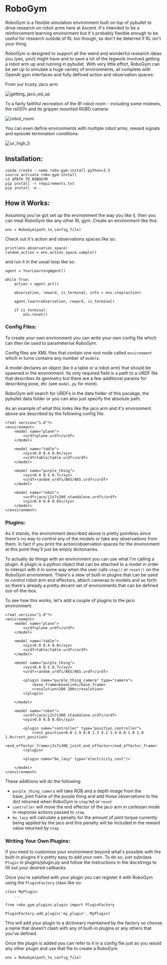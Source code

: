 RoboGym
========

RoboGym is a flexible simulation environment built on top of pybullet to drive research on robot arms here at Ascent. It's intended to be a reinforcement learning environment but it's probably flexible enough to be useful for research outside of RL too though, so don't be deterred if RL isn't your thing.

RoboGym is designed to support all the weird and wonderful research ideas you (yes, you!) might have and to save a lot of the legwork involved getting a robot arm up and running in pybullet. With very little effort, RoboGym can be set up to simulate a huge variety of environments, all complete with OpenAI gym interfaces and fully defined action and observation spaces:

From our trusty Jaco arm:

![getting_jaco_ed_up](https://user-images.githubusercontent.com/38680667/50953806-d8e6e900-14f7-11e9-9f93-ca190f9c6b65.gif)

To a fairly faithful recreation of the 8f robot room - including some molexes, the rs007n and its gripper mounted RGBD camera:

![robot_room](https://user-images.githubusercontent.com/38680667/50953808-d8e6e900-14f7-11e9-9ee0-3cadf0f7fcb6.gif)

You can even define environments with multiple robot arms, reward signals and episode termination conditions:

![ur_high_5](https://user-images.githubusercontent.com/38680667/50953809-d97f7f80-14f7-11e9-8195-727cd21e8e5b.gif)

## Installation:

```
conda create --name robo-gym-install python=3.5
source activate robo-gym-install
cd $PATH_TO_ROBOGYM
pip install -r requirements.txt
pip install -e .

```

## How it Works:

Assuming you've got set up the environment the way you like it, then you can treat RoboGym like any other RL gym. Create an environment like this:
```
env = RoboGym(path_to_config_file)
```
Check out it's action and observations spaces like so:
```
print(env.observation_space)
random_action = env.action_space.sample()
```
and run it in the usual loop like so:
```
agent = YourLearningAgent()

while True:
    action = agent.act()

    observation, reward, is_terminal, info = env.step(action)

    agent.learn(observation, reward, is_terminal)

    if is_terminal:
        env.reset()
```
### Config Files:

To create your own environment you can write your own config file which can then be used to parameterise RoboGym.

Config files are XML files that contain one root node called `environment` which in turns contains any number of `model`s.

A model declares an object (be it a table or a robot arm) that should be spawned in the environment. Its only required field is a path to a URDF file that describes its geometry but there are a few additional params for describing pose, etc (see `model.py` for more).

RoboGym will search for URDFs in the data folder of this pacakge, the pybullet data folder or you can also just specify the absolute path.

As an example of what this looks like the jaco arm and it's environment above are described by the following config file:

```
<?xml version="1.0"?>
<environment>
    <model name="plane">
        <urdf>plane.urdf</urdf>
    </model>

    <model name="table">
        <xyz>0.0 0.4 0.0</xyz>
        <urdf>table/table.urdf</urdf>
    </model>

    <model name="purple_thing">
        <xyz>0.0 0.5 0.7</xyz>
        <urdf>random_urdfs/865/865.urdf</urdf>
    </model>

    <model name="robot">
        <urdf>jaco/j2s7s300_standalone.urdf</urdf>
        <xyz>0.0 0.0 0.65</xyz>
    </model>
</environment>
```

### Plugins:

As it stands, the environment described above is pretty pointless since there's no way to control any of the models or take any observations from them. In fact if you print the action/observation spaces for the environment at this point they'll just be empty dictionaries.

To actually do things with an environment you can use what I'm calling a plugin. A plugin is a python object that can be attached to a model in order to interact with it in some way when the user calls `step()` or `reset()` on the RoboGym environment. There's a slew of built-in plugins that can be used to control robot arm end effectors, attach cameras to models and so forth so there's already a pretty decent set of environments that can be defined out-of-the-box.

To see how this works, let's add a couple of plugins to the jaco environment:

```
<?xml version="1.0"?>
<environment>
    <model name="plane">
        <urdf>plane.urdf</urdf>
    </model>

    <model name="table">
        <xyz>0.0 0.4 0.0</xyz>
        <urdf>table/table.urdf</urdf>
    </model>

    <model name="purple_thing">
        <xyz>0.0 0.5 0.7</xyz>
        <urdf>random_urdfs/865/865.urdf</urdf>

        <plugin name="purple_thing_camera" type="camera">
            <base_frame>baseLink</base_frame>
            <resolution>200 200</resolution>
        </plugin>

    </model>

    <model name="robot">
        <urdf>jaco/j2s7s300_standalone.urdf</urdf>
        <xyz>0.0 0.0 0.65</xyz>

        <plugin name="controller" type="position_controller">
            <rest_position>0.0 2.9 0.0 1.3 4.2 1.4 0.0 1.0 1.0 1.0</rest_position>
            <end_effector_frame>j2s7s300_joint_end_effector</end_effector_frame>
        </plugin>

        <plugin name="be_lazy" type="electricity_cost"/>

    </model>
</environment>
```
These additions will do the following:
* `purple_thing_camera` will take RGB and a depth image from the base_joint frame of the purple thing and add those observations to the dict returned when RoboGym is `step`'ed or `reset`
* `controller` will move the end effector of the jaco arm in cartesian mode in response actions passed to `step`
* `be_lazy` will calculate a penalty for the amount of joint torque currently being applied by the jaco and this penalty will be included in the reward value returned by `step`

### Writing Your Own Plugins:

If you need to customise your environment beyond what's possible with the built-in plugins it's pretty easy to add your own. To do so, just subclass `Plugin` in plugins/plugin.py and follow the instructions in the docstrings to fill out your desired callbacks.

Once you're satisfied with your plugin you can register it with RoboGym using the `PluginFactory` class like so:
```
class MyPlugin:
    ...

from robo_gym.plugins.plugin import PluginFactory

PluginFactory.add_plugin('my_plugin', MyPlugin)
```
This will add your plugin to a dictionary maintained by the factory so choose a name that doesn't clash with any of built-in plugins or any others that you've defined.

Once the plugin is added you can refer to it in a config file just as you would any other plugin and use that file to create a RoboGym:
```
env = RoboGym(path_to_config_file)
```

